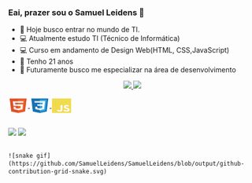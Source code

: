 ### Eai, prazer sou o Samuel Leidens 👋

- 💭 Hoje busco entrar no mundo de TI.
- 💻 Atualmente estudo TI (Técnico de Informática)
- 💻 Curso em andamento de Design Web(HTML, CSS,JavaScript)
- 🎈 Tenho 21 anos
- 🚀 Futuramente busco me especializar na área de desenvolvimento

<div align="center">
  <a href="https://github.com/SamuelLeidens">
  <img height="180em" src="https://github-readme-stats.vercel.app/api?username=SamuelLeidens&show_icons=true&theme=dark&include_all_commits=true&count_private=true"/>
  <img height="180em" src="https://github-readme-stats.vercel.app/api/top-langs/?username=SamuelLeidens&layout=compact&langs_count=7&theme=dark"/>
</div>
  
 <div style="display: inline_block"><br>
  <img align="center" alt="Samuel-HTML" height="30" width="40" src="https://raw.githubusercontent.com/devicons/devicon/master/icons/html5/html5-original.svg">
  <img align="center" alt="Samuel-CSS" height="30" width="40" src="https://raw.githubusercontent.com/devicons/devicon/master/icons/css3/css3-original.svg">
   <img align="center" alt="Samuel-Js" height="30" width="40" src="https://raw.githubusercontent.com/devicons/devicon/master/icons/javascript/javascript-plain.svg">
</div>
  
  ##
  
 <div>
  <a href = "mailto:samucanarnia@gmail.com"><img src="https://img.shields.io/badge/-Gmail-%23333?style=for-the-badge&logo=gmail&logoColor=white" target="_blank"></a>
  <a href="https://www.linkedin.com/in/samuel-da-rosa-leidens-a840881a3/" target="_blank"><img src="https://img.shields.io/badge/-LinkedIn-%230077B5?style=for-the-badge&logo=linkedin&logoColor=white" target="_blank"></a> 
   
   ##
    ![snake gif](https://github.com/SamuelLeidens/SamuelLeidens/blob/output/github-contribution-grid-snake.svg)
   ##
 </div>
